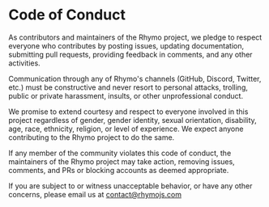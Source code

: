 # Code of Conduct

As contributors and maintainers of the Rhymo project, we pledge to respect everyone who contributes by posting issues, updating documentation, submitting pull requests, providing feedback in comments, and any other activities.

Communication through any of Rhymo's channels (GitHub, Discord, Twitter, etc.) must be constructive and never resort to personal attacks, trolling, public or private harassment, insults, or other unprofessional conduct.

We promise to extend courtesy and respect to everyone involved in this project regardless of gender, gender identity, sexual orientation, disability, age, race, ethnicity, religion, or level of experience. We expect anyone contributing to the Rhymo project to do the same.

If any member of the community violates this code of conduct, the maintainers of the Rhymo project may take action, removing issues, comments, and PRs or blocking accounts as deemed appropriate.

If you are subject to or witness unacceptable behavior, or have any other concerns, please email us at [contact@rhymojs.com](mailto:contact@rhymojs.com)
